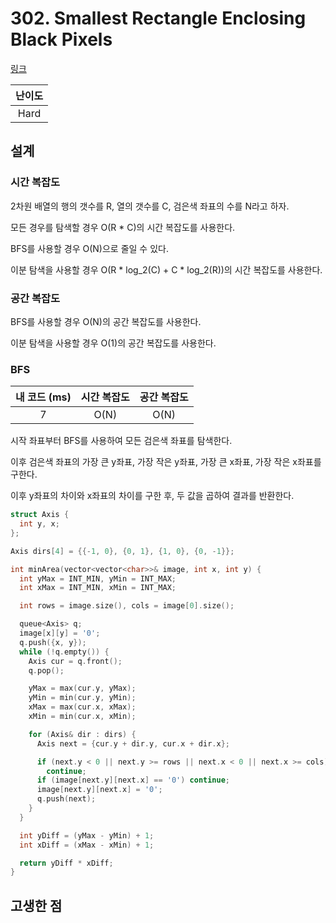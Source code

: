 # 302. Smallest Rectangle Enclosing Black Pixels

[링크](https://leetcode.com/problems/smallest-rectangle-enclosing-black-pixels/description/)

| 난이도 |
| :----: |
|  Hard  |

## 설계

### 시간 복잡도

2차원 배열의 행의 갯수를 R, 열의 갯수를 C, 검은색 좌표의 수를 N라고 하자.

모든 경우를 탐색할 경우 O(R * C)의 시간 복잡도를 사용한다.

BFS를 사용할 경우 O(N)으로 줄일 수 있다.

이분 탐색을 사용할 경우 O(R \* log_2(C) + C \* log_2(R))의 시간 복잡도를 사용한다.

### 공간 복잡도

BFS를 사용할 경우 O(N)의 공간 복잡도를 사용한다.

이분 탐색을 사용할 경우 O(1)의 공간 복잡도를 사용한다.

### BFS

| 내 코드 (ms) | 시간 복잡도 | 공간 복잡도 |
| :----------: | :---------: | :---------: |
|      7       |    O(N)     |    O(N)     |

시작 좌표부터 BFS를 사용하여 모든 검은색 좌표를 탐색한다.

이후 검은색 좌표의 가장 큰 y좌표, 가장 작은 y좌표, 가장 큰 x좌표, 가장 작은 x좌표를 구한다.

이후 y좌표의 차이와 x좌표의 차이를 구한 후, 두 값을 곱하여 결과를 반환한다.

```cpp
struct Axis {
  int y, x;
};

Axis dirs[4] = {{-1, 0}, {0, 1}, {1, 0}, {0, -1}};

int minArea(vector<vector<char>>& image, int x, int y) {
  int yMax = INT_MIN, yMin = INT_MAX;
  int xMax = INT_MIN, xMin = INT_MAX;

  int rows = image.size(), cols = image[0].size();

  queue<Axis> q;
  image[x][y] = '0';
  q.push({x, y});
  while (!q.empty()) {
    Axis cur = q.front();
    q.pop();

    yMax = max(cur.y, yMax);
    yMin = min(cur.y, yMin);
    xMax = max(cur.x, xMax);
    xMin = min(cur.x, xMin);

    for (Axis& dir : dirs) {
      Axis next = {cur.y + dir.y, cur.x + dir.x};

      if (next.y < 0 || next.y >= rows || next.x < 0 || next.x >= cols)
        continue;
      if (image[next.y][next.x] == '0') continue;
      image[next.y][next.x] = '0';
      q.push(next);
    }
  }

  int yDiff = (yMax - yMin) + 1;
  int xDiff = (xMax - xMin) + 1;

  return yDiff * xDiff;
}
```

## 고생한 점
